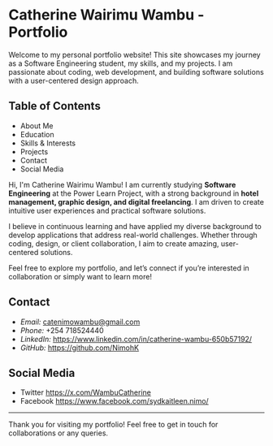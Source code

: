 # Catherine Wairimu Wambu - Portfolio

Welcome to my personal portfolio website! This site showcases my journey as a Software Engineering student, my skills, and my projects. I am passionate about coding, web development, and building software solutions with a user-centered design approach.

## Table of Contents

- About Me
- Education
- Skills & Interests
- Projects
- Contact
- Social Media

Hi, I'm Catherine Wairimu Wambu! I am currently studying **Software Engineering** at the Power Learn Project, with a strong background in **hotel management, graphic design, and digital freelancing**. I am driven to create intuitive user experiences and practical software solutions.

I believe in continuous learning and have applied my diverse background to develop applications that address real-world challenges. Whether through coding, design, or client collaboration, I aim to create amazing, user-centered solutions.

Feel free to explore my portfolio, and let’s connect if you’re interested in collaboration or simply want to learn more!

## Contact

- *Email:* catenimowambu@gmail.com
- *Phone:* +254 718524440
- *LinkedIn:* https://www.linkedin.com/in/catherine-wambu-650b57192/
- *GitHub:* https://github.com/NimohK

## Social Media

- Twitter https://x.com/WambuCatherine
- Facebook https://www.facebook.com/sydkaitleen.nimo/

---
Thank you for visiting my portfolio! Feel free to get in touch for collaborations or any queries.

